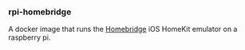 ### rpi-homebridge

A docker image that runs the [Homebridge](https://github.com/nfarina/homebridge) iOS HomeKit emulator on a raspberry pi.
